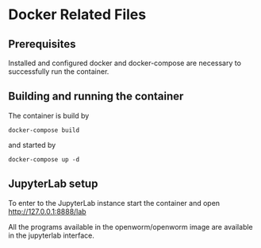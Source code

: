 # Docker Related Files

## Prerequisites

Installed and configured docker and docker-compose are necessary to successfully
run the container.

## Building and running the container

The container is build by
```
docker-compose build
```
and started by
```
docker-compose up -d
```

## JupyterLab setup

To enter to the JupyterLab instance start the container and open
http://127.0.0.1:8888/lab

All the programs available in the openworm/openworm image are available in the
jupyterlab interface.
